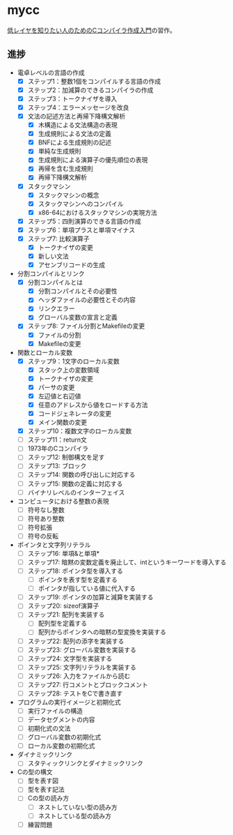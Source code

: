 # mycc

[低レイヤを知りたい人のためのCコンパイラ作成入門](https://www.sigbus.info/compilerbook)の習作。

## 進捗
- 電卓レベルの言語の作成
  - [x] ステップ1：整数1個をコンパイルする言語の作成
  - [x] ステップ2：加減算のできるコンパイラの作成
  - [x] ステップ3：トークナイザを導入
  - [x] ステップ4：エラーメッセージを改良
  - [x] 文法の記述方法と再帰下降構文解析
    - [x] 木構造による文法構造の表現
    - [x] 生成規則による文法の定義
    - [x] BNFによる生成規則の記述
    - [x] 単純な生成規則
    - [x] 生成規則による演算子の優先順位の表現
    - [x] 再帰を含む生成規則
    - [x] 再帰下降構文解析
  - [x] スタックマシン
    - [x] スタックマシンの概念
    - [x] スタックマシンへのコンパイル
    - [x] x86-64におけるスタックマシンの実現方法
  - [x] ステップ5：四則演算のできる言語の作成
  - [x] ステップ6：単項プラスと単項マイナス
  - [x] ステップ7: 比較演算子
    - [x] トークナイザの変更
    - [x] 新しい文法
    - [x] アセンブリコードの生成
- 分割コンパイルとリンク
  - [x] 分割コンパイルとは
    - [x] 分割コンパイルとその必要性
    - [x] ヘッダファイルの必要性とその内容
    - [x] リンクエラー
    - [x] グローバル変数の宣言と定義
  - [x] ステップ8: ファイル分割とMakefileの変更
    - [x] ファイルの分割
    - [x] Makefileの変更

- 関数とローカル変数
   - [x] ステップ9：1文字のローカル変数
     - [x] スタック上の変数領域
     - [x] トークナイザの変更
     - [x] パーサの変更
     - [x] 左辺値と右辺値
     - [x] 任意のアドレスから値をロードする方法
     - [x] コードジェネレータの変更
     - [x] メイン関数の変更
   - [x] ステップ10：複数文字のローカル変数
   - [ ] ステップ11：return文
   - [ ] 1973年のCコンパイラ
   - [ ] ステップ12: 制御構文を足す
   - [ ] ステップ13: ブロック
   - [ ] ステップ14: 関数の呼び出しに対応する
   - [ ] ステップ15: 関数の定義に対応する
   - [ ] バイナリレベルのインターフェイス
- コンピュータにおける整数の表現
   - [ ] 符号なし整数
   - [ ] 符号あり整数
   - [ ] 符号拡張
   - [ ] 符号の反転
- ポインタと文字列リテラル
   - [ ] ステップ16: 単項&と単項*
   - [ ] ステップ17: 暗黙の変数定義を廃止して、intというキーワードを導入する
   - [ ] ステップ18: ポインタ型を導入する
     - [ ] ポインタを表す型を定義する
     - [ ] ポインタが指している値に代入する
   - [ ] ステップ19: ポインタの加算と減算を実装する
   - [ ] ステップ20: sizeof演算子
   - [ ] ステップ21: 配列を実装する
     - [ ] 配列型を定義する
     - [ ] 配列からポインタへの暗黙の型変換を実装する
   - [ ] ステップ22: 配列の添字を実装する
   - [ ] ステップ23: グローバル変数を実装する
   - [ ] ステップ24: 文字型を実装する
   - [ ] ステップ25: 文字列リテラルを実装する
   - [ ] ステップ26: 入力をファイルから読む
   - [ ] ステップ27: 行コメントとブロックコメント
   - [ ] ステップ28: テストをCで書き直す
- プログラムの実行イメージと初期化式
   - [ ] 実行ファイルの構造
   - [ ] データセグメントの内容
   - [ ] 初期化式の文法
   - [ ] グローバル変数の初期化式
   - [ ] ローカル変数の初期化式
- ダイナミックリンク
   - [ ] スタティックリンクとダイナミックリンク
- Cの型の構文
   - [ ] 型を表す図
   - [ ] 型を表す記法
   - [ ] Cの型の読み方
     - [ ] ネストしていない型の読み方
     - [ ] ネストしている型の読み方
   - [ ] 練習問題
